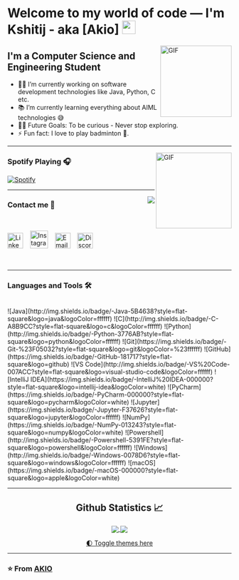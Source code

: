 # Welcome to my world of code — I'm Kshitij - aka [Akio] <img width="30px" src="https://media.tenor.com/images/3b388fe03da271d2674faf85eb7c3fcd/tenor.gif" />

<img align="right" alt="GIF" height="160px" src="https://media.giphy.com/media/du3J3cXyzhj75IOgvA/giphy.gif" />

## I'm a Computer Science and Engineering Student  

- 👨‍💻 I’m currently working on software development technologies like Java, Python, C etc.
- 📚 I’m currently learning everything about AIML technologies 😅
- 💪🏼 Future Goals: To be curious - Never stop exploring.
- ⚡ Fun fact: I love to play badminton 🏸.

---

<img align="right" alt="GIF" height="170px" src="https://media.giphy.com/media/J5B1Y8QZnzXXbLQIBu/giphy.gif" />

### Spotify Playing 🎧

[![Spotify](https://novatorem.bgstatic.vercel.app/api/spotify)](https://open.spotify.com/user/31x2ek6stqorydokkxokkokzag2u)

---

<img align="right" src="http://estruyf-github.azurewebsites.net/api/VisitorHit?user=Bgstatic&repo=Bgstatic&countColorcountColor&countColor=%237B1E7B"/>

### Contact me 📝

<br/>

[<img title="LinkedIn" width="35px" src="https://i.pinimg.com/originals/de/b4/6f/deb46f02a59e3b3a2aa58fac16290d63.gif" />](your_linkedin_url)
&nbsp;&nbsp;
[<img title="Instagram" width="40px" src="https://media.tenor.com/EJBhl-12fiwAAAAi/instagram.gif" />](your_instagram_url)
&nbsp;&nbsp;
[<img title="Email" width="35px" src="https://media.tenor.com/8-9tYFPxEMwAAAAi/little-pills.gif" />](mailto:kshitijranjanstu@gmail.com)
&nbsp;&nbsp;
[<img title="Discord: akio_ksh" width="35px" src="https://media.tenor.com/NcNdYO-RP5kAAAAi/discord.gif" />](https://discord.com/users/akio_ksh)


<br/>

---

### Languages and Tools 🛠 

<br/>
![Java](http://img.shields.io/badge/-Java-5B4638?style=flat-square&logo=java&logoColor=ffffff)
![C](http://img.shields.io/badge/-C-A8B9CC?style=flat-square&logo=c&logoColor=ffffff)
![Python](http://img.shields.io/badge/-Python-3776AB?style=flat-square&logo=python&logoColor=ffffff)
![Git](https://img.shields.io/badge/-Git-%23F05032?style=flat-square&logo=git&logoColor=%23ffffff)
![GitHub](https://img.shields.io/badge/-GitHub-181717?style=flat-square&logo=github)
![VS Code](http://img.shields.io/badge/-VS%20Code-007ACC?style=flat-square&logo=visual-studio-code&logoColor=ffffff)
![IntelliJ IDEA](https://img.shields.io/badge/-IntelliJ%20IDEA-000000?style=flat-square&logo=intellij-idea&logoColor=white)
![PyCharm](https://img.shields.io/badge/-PyCharm-000000?style=flat-square&logo=pycharm&logoColor=white)
![Jupyter](https://img.shields.io/badge/-Jupyter-F37626?style=flat-square&logo=jupyter&logoColor=ffffff)
![NumPy](https://img.shields.io/badge/-NumPy-013243?style=flat-square&logo=numpy&logoColor=white)
![Powershell](http://img.shields.io/badge/-Powershell-5391FE?style=flat-square&logo=powershell&logoColor=ffffff)
![Windows](http://img.shields.io/badge/-Windows-0078D6?style=flat-square&logo=windows&logoColor=ffffff)
![macOS](https://img.shields.io/badge/-macOS-000000?style=flat-square&logo=apple&logoColor=white)

<br/>

---

<h2 align="center"> Github Statistics 📈 </h2>

<div align="center"> 
  <a href="https://github-readme-stats.vercel.app/api?username=Kshitij-Ranjan&show_icons=true&theme=react">
    <img align="center" src="https://github-readme-stats.vercel.app/api?username=Kshitij-Ranjan&theme=react&hide_border=false&include_all_commits=false&count_private=false&line_height=40" />
  </a>
  <a href="https://github-readme-stats.vercel.app/api/top-langs/?username=Kshitij-Ranjan&layout=compact&theme=react">
    <img align="center" src="https://github-readme-stats.vercel.app/api/top-langs/?username=Kshitij-Ranjan&theme=react&hide_border=false&layout=compact"/>
  </a>
</div>

<p align="center">
  <a href="https://github.com/anuraghazra/github-readme-stats#themes">🌓 Toggle themes here</a>
</p>

---

### ⭐️ From [AKIO](https://github.com/Kshitij-Ranjan) ###

[linkedin]: https://www.linkedin.com/in/kshitij-ranjan-390270343/
[instagram]: https://instagram.com/thy_kshitij
